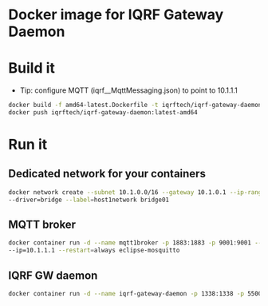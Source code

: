 # Docker image for IQRF Gateway Daemon

# Build it

* Tip: configure MQTT (iqrf__MqttMessaging.json) to point to 10.1.1.1

```bash
docker build -f amd64-latest.Dockerfile -t iqrftech/iqrf-gateway-daemon:latest-amd64 .
docker push iqrftech/iqrf-gateway-daemon:latest-amd64
```

# Run it

## Dedicated network for your containers

```bash
docker network create --subnet 10.1.0.0/16 --gateway 10.1.0.1 --ip-range=10.1.1.0/24
--driver=bridge --label=host1network bridge01
```

## MQTT broker

```bash
docker container run -d --name mqtt1broker -p 1883:1883 -p 9001:9001 --network=bridge01
--ip=10.1.1.1 --restart=always eclipse-mosquitto
```

## IQRF GW daemon

```bash
docker container run -d --name iqrf-gateway-daemon -p 1338:1338 -p 55000:55000/udp -p 55300:55300/udp --device /dev/spidev0.0:/dev/spidev0.0 --privileged --net bridge01 --ip 10.1.1.2 --restart=always iqrftech/iqrf-gateway-daemon:latest-amd64
```
